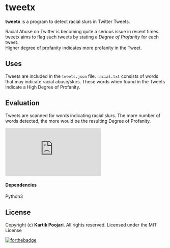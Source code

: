 
# tweetx

**tweetx** is a program to detect racial slurs in Twitter Tweets.

Racial Abuse on Twitter is becoming quite a serious issue in recent times.\
tweetx aims to flag such tweets by stating a *Degree of Profanity* for each tweet.\
Higher degree of profanity indicates more profanity in the Tweet.

## Uses

Tweets are included in the `tweets.json` file. `racial.txt` consists of words that may indicate racial abuse/slurs. 
These words when found in the Tweets indicate a High Degree of Profanity. 

## Evaluation

Tweets are scanned for words indicating racial slurs. The more number of words detected, the more would be the resulting Degree of Profanity.

![Degree of Profanity](https://latex.codecogs.com/svg.latex?Degree%20%5C%20of%20%5C%20Profanity%20%3D%20%5Cfrac%7BNumber%20%5C%20of%20%5C%20Profane%20%5C%20Words%5C%20%28Racial%20%5C%20Slurs%29%7D%7BTotal%20%5C%20Number%20%5C%20of%20%5C%20Words%20%5C%20in%20%5C%20the%20%5C%20Tweet%7D)

#### Dependencies

Python3



## License

Copyright (c) **Kartik Poojari**. All rights reserved. Licensed under the MIT License


[![forthebadge](https://forthebadge.com/images/badges/made-with-python.svg)](https://forthebadge.com)